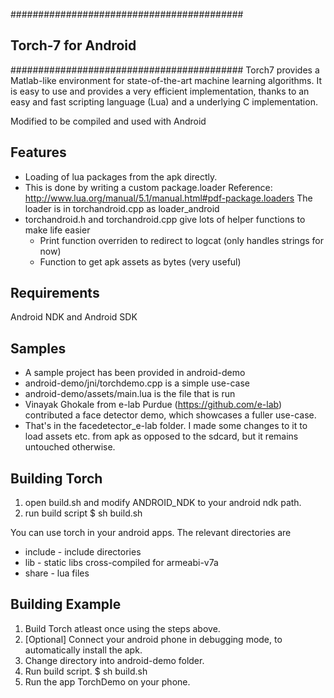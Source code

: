##########################################
## Torch-7 for Android                  ##
##########################################
Torch7 provides a Matlab-like environment for state-of-the-art machine
learning algorithms. It is easy to use and provides a very efficient
implementation, thanks to an easy and fast scripting language (Lua) and a
underlying C implementation.

Modified to be compiled and used with Android

Features
--------
* Loading of lua packages from the apk directly.
* This is done by writing a custom package.loader
  Reference: http://www.lua.org/manual/5.1/manual.html#pdf-package.loaders
  The loader is in torchandroid.cpp as loader_android
* torchandroid.h and torchandroid.cpp give lots of helper functions to make life easier
  * Print function overriden to redirect to logcat (only handles strings for now)
  * Function to get apk assets as bytes (very useful)


Requirements
------------
Android NDK and Android SDK

Samples
--------
* A sample project has been provided in android-demo
* android-demo/jni/torchdemo.cpp is a simple use-case
* android-demo/assets/main.lua is the file that is run
* Vinayak Ghokale from e-lab Purdue (https://github.com/e-lab) contributed a face detector demo, which showcases a fuller use-case.
* That's in the facedetector_e-lab folder. I made some changes to it to load assets etc. from apk as opposed to the sdcard, but it remains untouched otherwise.

Building Torch
--------------
1. open build.sh and modify ANDROID_NDK to your android ndk path.
2. run build script
$ sh build.sh

You can use torch in your android apps. The relevant directories are
* include - include directories
* lib - static libs cross-compiled for armeabi-v7a
* share - lua files


Building Example
----------------
1. Build Torch atleast once using the steps above.
2. [Optional] Connect your android phone in debugging mode,
              to automatically install the apk.
3. Change directory into android-demo folder.
4. Run build script.
$ sh build.sh
5. Run the app TorchDemo on your phone.
